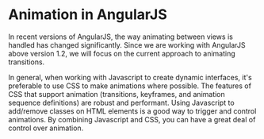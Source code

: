 # Animation in AngularJS
In recent versions of AngularJS, the way animating between views is handled has changed significantly. Since we are working with AngularJS above version 1.2, we will focus on the current approach to animating transitions.

In general, when working with Javascript to create dynamic interfaces, it's preferable to use CSS to make animations where possible. The features of CSS that support animation (transitions, keyframes, and animation sequence definitions) are robust and performant. Using Javascript to add/remove classes on HTML elements is a good way to trigger and control animations. By combining Javascript and CSS, you can have a great deal of control over animation.